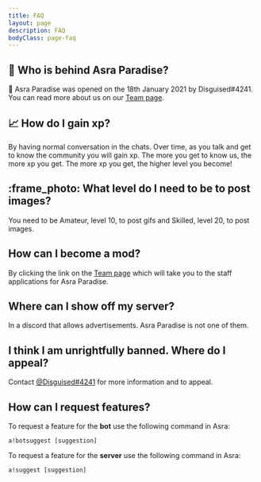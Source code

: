 ```yaml
---
title: FAQ
layout: page
description: FAQ
bodyClass: page-faq
---
```


## :wave: Who is behind Asra Paradise?

:wave: Asra Paradise was opened on the 18th January 2021 by Disguised#4241.
You can read more about us on our [Team page](https://asraparadise.github.io/team). 

## :chart_with_upwards_trend: How do I gain xp?

By having normal conversation in the chats. Over time, as you talk and get to know the community you will gain xp. The more you get to know us, the more xp you get. The more xp you get, the higher level you become! 

## :frame_photo: What level do I need to be to post images?

You need to be Amateur, level 10, to post gifs and Skilled, level 20, to post images.

## How can I become a mod?

By clicking the link on the [Team page](https://asraparadise.github.io/team) which will take you to the staff applications for Asra Paradise.

## Where can I show off my server?

In a discord that allows advertisements. Asra Paradise is not one of them.

## I think I am unrightfully banned. Where do I appeal?

Contact [@Disguised#4241](https://discordapp.com/users/728625544547008522) for more information and to appeal.

## How can I request features?

To request a feature for the **bot** use the following command in Asra:

`a!botsuggest [suggestion]`

To request a feature for the **server** use the following command in Asra:

`a!suggest [suggestion]`